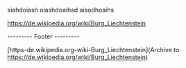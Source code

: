 siahdoiash oiashdoaihsd aisodhoaihs

https://de.wikipedia.org/wiki/Burg_Liechtenstein  



--------- Footer ---------

[https-de.wikipedia.org-wiki-Burg_Liechtenstein](Archive to https://de.wikipedia.org/wiki/Burg_Liechtenstein)